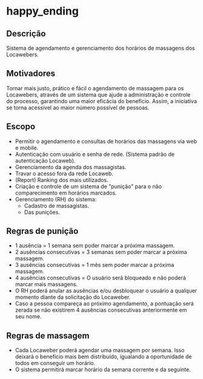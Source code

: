 # happy_ending

Descrição
---------
Sistema de agendamento e gerenciamento dos horários de massagens dos Locawebers.

Motivadores
-----------
Tornar mais justo, prático e fácil o agendamento de massagem para os Locawebers, através de um sistema que ajude a administração e controle do processo, garantindo uma maior eficácia do benefício. Assim, a iniciativa se torna acessível ao maior número possível de pessoas.

Escopo
------
- Permitir o agendamento e consultas de horários das massagens via web e mobile.
- Autenticação com usuário e senha de rede. (Sistema padrão de autenticação Locaweb).
- Gerenciamento da agenda dos massagistas.
- Travar o acesso fora da rede Locaweb.
- (Report) Ranking dos mais utilizados.
- Criação e controle de um sistema de "punição" para o não comparecimento em horários marcados.
- Gerenciamento (RH) do sistema:
  * Cadastro de massagistas.
  * Das punições.

Regras de punição
-----------------
- 1 ausência = 1 semana sem poder marcar a próxima massagem.
- 2 ausências consecutivas = 3 semanas sem poder marcar a próxima massagem.
- 3 ausências consecutivas = 1 mês sem poder marcar a próxima massagem.
- 4 ausências consecutivas = O usuário será bloqueado e não poderá marcar mais massagens.
- O RH poderá anular as ausências e/ou desbloquear o usuário a qualquer momento diante da solicitação do Locaweber.
- Caso a pessoa compareça ao próximo agendamento, a pontuação será zerada se não existirem 4 ausências consecutivas anteriormente em seu nome.

Regras de massagem
------------------
- Cada Locaweber poderá agendar uma massagem por semana. Isso deixará o benefício mais bem distribuído, igualando a oportunidade de todos em conseguir um horário.  
- O sistema permitirá marcar horário da semana corrente e da seguinte.
